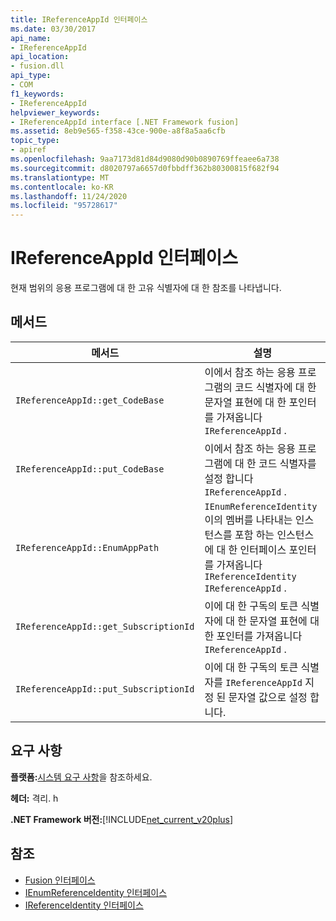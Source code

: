```yaml
---
title: IReferenceAppId 인터페이스
ms.date: 03/30/2017
api_name:
- IReferenceAppId
api_location:
- fusion.dll
api_type:
- COM
f1_keywords:
- IReferenceAppId
helpviewer_keywords:
- IReferenceAppId interface [.NET Framework fusion]
ms.assetid: 8eb9e565-f358-43ce-900e-a8f8a5aa6cfb
topic_type:
- apiref
ms.openlocfilehash: 9aa7173d81d84d9080d90b0890769ffeaee6a738
ms.sourcegitcommit: d8020797a6657d0fbbdff362b80300815f682f94
ms.translationtype: MT
ms.contentlocale: ko-KR
ms.lasthandoff: 11/24/2020
ms.locfileid: "95728617"
---
```

# <a name="ireferenceappid-interface"></a>IReferenceAppId 인터페이스

현재 범위의 응용 프로그램에 대 한 고유 식별자에 대 한 참조를 나타냅니다.  
  
## <a name="methods"></a>메서드  
  
|메서드|설명|  
|------------|-----------------|  
|`IReferenceAppId::get_CodeBase`|이에서 참조 하는 응용 프로그램의 코드 식별자에 대 한 문자열 표현에 대 한 포인터를 가져옵니다 `IReferenceAppId` .|  
|`IReferenceAppId::put_CodeBase`|이에서 참조 하는 응용 프로그램에 대 한 코드 식별자를 설정 합니다 `IReferenceAppId` .|  
|`IReferenceAppId::EnumAppPath`|`IEnumReferenceIdentity`이의 멤버를 나타내는 인스턴스를 포함 하는 인스턴스에 대 한 인터페이스 포인터를 가져옵니다 `IReferenceIdentity` `IReferenceAppId` .|  
|`IReferenceAppId::get_SubscriptionId`|이에 대 한 구독의 토큰 식별자에 대 한 문자열 표현에 대 한 포인터를 가져옵니다 `IReferenceAppId` .|  
|`IReferenceAppId::put_SubscriptionId`|이에 대 한 구독의 토큰 식별자를 `IReferenceAppId` 지정 된 문자열 값으로 설정 합니다.|  
  
## <a name="requirements"></a>요구 사항  

 **플랫폼:**[시스템 요구 사항](../../get-started/system-requirements.md)을 참조하세요.  
  
 **헤더:** 격리. h  
  
 **.NET Framework 버전:**[!INCLUDE[net_current_v20plus](../../../../includes/net-current-v20plus-md.md)]  
  
## <a name="see-also"></a>참조

- [Fusion 인터페이스](fusion-interfaces.md)
- [IEnumReferenceIdentity 인터페이스](ienumreferenceidentity-interface.md)
- [IReferenceIdentity 인터페이스](ireferenceidentity-interface.md)
